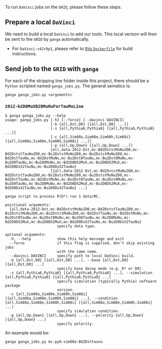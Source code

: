 To run `DaVinci` jobs on the `GRID`, please follow these steps.

## Prepare a local `DaVinci`
We need to build a local `DaVinci` to add our tools. This local verison will
then be sent to the `GRID` by `ganga` automatically.

* For `DaVinci-v42r8p1`, please refer to [this `Dockerfile`](https://github.com/umd-lhcb/docker-images/blob/davinci-v42r8p1/lhcb-stack-cc7/Dockerfile-DaVinci-SL)
  for build instructions.


## Send job to the `GRID` with `ganga`
For each of the stripping line folder inside this project, there should be a
`Python` scripted named `ganga_jobs.py`. The general sematics is:
```
ganga ganga_jobs.py <arguments>
```

### `2012-b2D0MuXB2DMuNuForTauMuLine`
```
$ ganga ganga_jobs.py --help
usage: ganga_jobs.py [-h] [--force] [--davinci DAVINCI]
                     [-b {all,Dst,D0} [{all,Dst,D0} ...]]
                     [-s {all,Pythia6,Pythia8} [{all,Pythia6,Pythia8} ...]]
                     [-c {all,Sim08a,Sim08e,Sim08h,Sim08i} [{all,Sim08a,Sim08e,Sim08h,Sim08i} ...]]
                     [-p {all,Up,Down} [{all,Up,Down} ...]]
                     {all,data-2012-Dst,mc-Bd2DststMuNu2D0,mc-Bd2DststTauNu2D0,mc-Bs2DststMuNu2D0,mc-Bu2DststMuNu2D0,mc-Bd2DstTauNu,mc-Bd2DstMuNu,mc-Bu2Dst0TauNu,mc-Bu2Dst0MuNu,mc-Bu2D0TauNu,mc-Bu2D0MuNu,mc-Bd2D0DX2MuX,mc-Bu2D0DX2MuX,mc-Bd2D0DsX2TauNu,mc-Bu2D0DsX2TauNu}
                     [{all,data-2012-Dst,mc-Bd2DststMuNu2D0,mc-Bd2DststTauNu2D0,mc-Bs2DststMuNu2D0,mc-Bu2DststMuNu2D0,mc-Bd2DstTauNu,mc-Bd2DstMuNu,mc-Bu2Dst0TauNu,mc-Bu2Dst0MuNu,mc-Bu2D0TauNu,mc-Bu2D0MuNu,mc-Bd2D0DX2MuX,mc-Bu2D0DX2MuX,mc-Bd2D0DsX2TauNu,mc-Bu2D0DsX2TauNu} ...]

ganga script to process R(D*) run 1 data/MC.

positional arguments:
  {all,data-2012-Dst,mc-Bd2DststMuNu2D0,mc-Bd2DststTauNu2D0,mc-Bs2DststMuNu2D0,mc-Bu2DststMuNu2D0,mc-Bd2DstTauNu,mc-Bd2DstMuNu,mc-Bu2Dst0TauNu,mc-Bu2Dst0MuNu,mc-Bu2D0TauNu,mc-Bu2D0MuNu,mc-Bd2D0DX2MuX,mc-Bu2D0DX2MuX,mc-Bd2D0DsX2TauNu,mc-Bu2D0DsX2TauNu}
                        specify data type.

optional arguments:
  -h, --help            show this help message and exit
  --force               if this flag is supplied, don't skip existing jobs
                        with the same name.
  --davinci DAVINCI     specify path to local DaVinci build.
  -b {all,Dst,D0} [{all,Dst,D0} ...], --base {all,Dst,D0} [{all,Dst,D0} ...]
                        specify base decay mode (e.g. D* or D0).
  -s {all,Pythia6,Pythia8} [{all,Pythia6,Pythia8} ...], --simulation {all,Pythia6,Pythia8} [{all,Pythia6,Pythia8} ...]
                        specify simulation (typically Pythia) software package
                        version.
  -c {all,Sim08a,Sim08e,Sim08h,Sim08i} [{all,Sim08a,Sim08e,Sim08h,Sim08i} ...], --condition {all,Sim08a,Sim08e,Sim08h,Sim08i} [{all,Sim08a,Sim08e,Sim08h,Sim08i} ...]
                        specify simulation condition.
  -p {all,Up,Down} [{all,Up,Down} ...], --polarity {all,Up,Down} [{all,Up,Down} ...]
                        specify polarity.
```

An example would be:
```
ganga ganga_jobs.py mc-py6-sim08a-Bd2Dsttaunu
```
